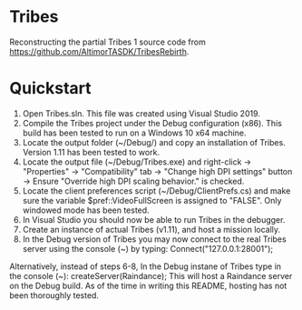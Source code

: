 # Tribes

Reconstructing the partial Tribes 1 source code from https://github.com/AltimorTASDK/TribesRebirth.

# Quickstart

1) Open Tribes.sln. This file was created using Visual Studio 2019.
2) Compile the Tribes project under the Debug configuration (x86). This build has been tested to run on a Windows 10 x64 machine.
3) Locate the output folder (~/Debug/) and copy an installation of Tribes. Version 1.11 has been tested to work.
4) Locate the output file (~/Debug/Tribes.exe) and right-click -> "Properties" -> "Compatibility" tab -> "Change high DPI settings" button -> Ensure "Override high DPI scaling behavior." is checked.
5) Locate the client preferences script (~/Debug/ClientPrefs.cs) and make sure the variable $pref::VideoFullScreen is assigned to "FALSE". Only windowed mode has been tested.
6) In Visual Studio you should now be able to run Tribes in the debugger.
7) Create an instance of actual Tribes (v1.11), and host a mission locally.
8) In the Debug version of Tribes you may now connect to the real Tribes server using the console (~) by typing: Connect("127.0.0.1:28001");

Alternatively, instead of steps 6-8, In the Debug instane of Tribes type in the console (~): createServer(Raindance);
This will host a Raindance server on the Debug build. As of the time in writing this README, hosting has not been thoroughly tested.
